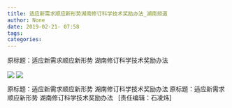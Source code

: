 ```yaml
---
title: 适应新需求顺应新形势湖南修订科学技术奖励办法_湖南频道
author: None
date: 2019-02-21- 07:58
tags: 
categories: 
---
```

原标题：适应新需求顺应新形势 湖南修订科学技术奖励办法
<!-- more -->
                
<img align="center" border="0" src="http://p0.ifengimg.com/cmpp/2019/02/21/c339d2848550dc7473c8f185b8760146_size4509_w550_h7000.jpg" />
                
<img align="center" border="0" src="http://p2.ifengimg.com/a/2016/0810/204c433878d5cf9size1_w16_h16.png" />
            
原标题：适应新需求顺应新形势 湖南修订科学技术奖励办法
原标题：适应新需求顺应新形势 湖南修订科学技术奖励办法
 
[责任编辑：石凌炜]
            
